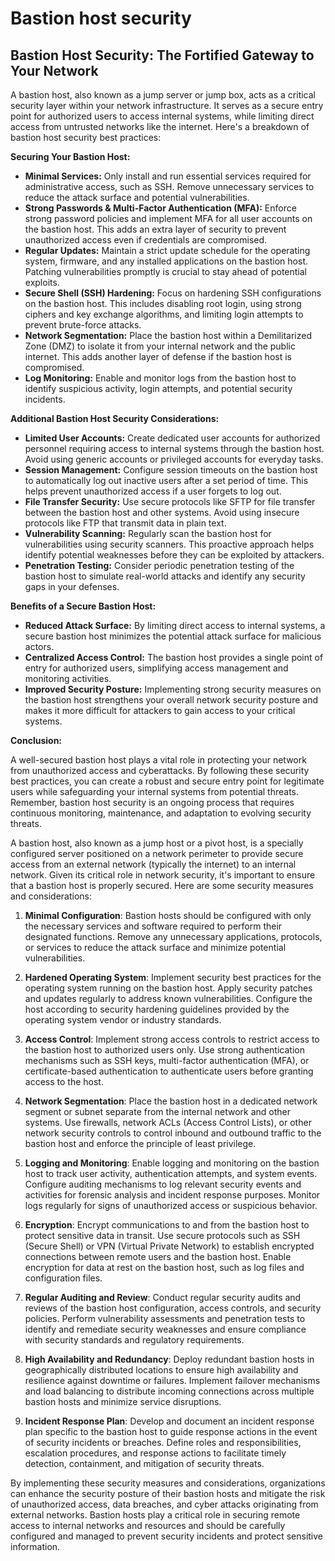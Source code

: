# Bastion host security

## Bastion Host Security: The Fortified Gateway to Your Network

A bastion host, also known as a jump server or jump box, acts as a critical security layer within your network infrastructure. It serves as a secure entry point for authorized users to access internal systems, while limiting direct access from untrusted networks like the internet. Here's a breakdown of bastion host security best practices:

**Securing Your Bastion Host:**

* **Minimal Services:**  Only install and run essential services required for administrative access, such as SSH. Remove unnecessary services to reduce the attack surface and potential vulnerabilities.
* **Strong Passwords & Multi-Factor Authentication (MFA):** Enforce strong password policies and implement MFA for all user accounts on the bastion host. This adds an extra layer of security to prevent unauthorized access even if credentials are compromised.
* **Regular Updates:**  Maintain a strict update schedule for the operating system, firmware, and any installed applications on the bastion host. Patching vulnerabilities promptly is crucial to stay ahead of potential exploits.
* **Secure Shell (SSH) Hardening:**  Focus on hardening SSH configurations on the bastion host. This includes disabling root login, using strong ciphers and key exchange algorithms, and limiting login attempts to prevent brute-force attacks.
* **Network Segmentation:**  Place the bastion host within a Demilitarized Zone (DMZ) to isolate it from your internal network and the public internet. This adds another layer of defense if the bastion host is compromised.
* **Log Monitoring:**  Enable and monitor logs from the bastion host to identify suspicious activity, login attempts, and potential security incidents.

**Additional Bastion Host Security Considerations:**

* **Limited User Accounts:** Create dedicated user accounts for authorized personnel requiring access to internal systems through the bastion host. Avoid using generic accounts or privileged accounts for everyday tasks.
* **Session Management:**  Configure session timeouts on the bastion host to automatically log out inactive users after a set period of time. This helps prevent unauthorized access if a user forgets to log out.
* **File Transfer Security:**  Use secure protocols like SFTP for file transfer between the bastion host and other systems. Avoid using insecure protocols like FTP that transmit data in plain text.
* **Vulnerability Scanning:** Regularly scan the bastion host for vulnerabilities using security scanners. This proactive approach helps identify potential weaknesses before they can be exploited by attackers.
* **Penetration Testing:**  Consider periodic penetration testing of the bastion host to simulate real-world attacks and identify any security gaps in your defenses.


**Benefits of a Secure Bastion Host:**

* **Reduced Attack Surface:** By limiting direct access to internal systems, a secure bastion host minimizes the potential attack surface for malicious actors.
* **Centralized Access Control:** The bastion host provides a single point of entry for authorized users, simplifying access management and monitoring activities.
* **Improved Security Posture:** Implementing strong security measures on the bastion host strengthens your overall network security posture and makes it more difficult for attackers to gain access to your critical systems.

**Conclusion:**

A well-secured bastion host plays a vital role in protecting your network from unauthorized access and cyberattacks. By following these security best practices, you can create a robust and secure entry point for legitimate users while safeguarding your internal systems from potential threats. Remember, bastion host security is an ongoing process that requires continuous monitoring, maintenance, and adaptation to evolving security threats.

A bastion host, also known as a jump host or a pivot host, is a specially configured server positioned on a network perimeter to provide secure access from an external network (typically the internet) to an internal network. Given its critical role in network security, it's important to ensure that a bastion host is properly secured. Here are some security measures and considerations:

1. **Minimal Configuration**: Bastion hosts should be configured with only the necessary services and software required to perform their designated functions. Remove any unnecessary applications, protocols, or services to reduce the attack surface and minimize potential vulnerabilities.

2. **Hardened Operating System**: Implement security best practices for the operating system running on the bastion host. Apply security patches and updates regularly to address known vulnerabilities. Configure the host according to security hardening guidelines provided by the operating system vendor or industry standards.

3. **Access Control**: Implement strong access controls to restrict access to the bastion host to authorized users only. Use strong authentication mechanisms such as SSH keys, multi-factor authentication (MFA), or certificate-based authentication to authenticate users before granting access to the host.

4. **Network Segmentation**: Place the bastion host in a dedicated network segment or subnet separate from the internal network and other systems. Use firewalls, network ACLs (Access Control Lists), or other network security controls to control inbound and outbound traffic to the bastion host and enforce the principle of least privilege.

5. **Logging and Monitoring**: Enable logging and monitoring on the bastion host to track user activity, authentication attempts, and system events. Configure auditing mechanisms to log relevant security events and activities for forensic analysis and incident response purposes. Monitor logs regularly for signs of unauthorized access or suspicious behavior.

6. **Encryption**: Encrypt communications to and from the bastion host to protect sensitive data in transit. Use secure protocols such as SSH (Secure Shell) or VPN (Virtual Private Network) to establish encrypted connections between remote users and the bastion host. Enable encryption for data at rest on the bastion host, such as log files and configuration files.

7. **Regular Auditing and Review**: Conduct regular security audits and reviews of the bastion host configuration, access controls, and security policies. Perform vulnerability assessments and penetration tests to identify and remediate security weaknesses and ensure compliance with security standards and regulatory requirements.

8. **High Availability and Redundancy**: Deploy redundant bastion hosts in geographically distributed locations to ensure high availability and resilience against downtime or failures. Implement failover mechanisms and load balancing to distribute incoming connections across multiple bastion hosts and minimize service disruptions.

9. **Incident Response Plan**: Develop and document an incident response plan specific to the bastion host to guide response actions in the event of security incidents or breaches. Define roles and responsibilities, escalation procedures, and response actions to facilitate timely detection, containment, and mitigation of security threats.

By implementing these security measures and considerations, organizations can enhance the security posture of their bastion hosts and mitigate the risk of unauthorized access, data breaches, and cyber attacks originating from external networks. Bastion hosts play a critical role in securing remote access to internal networks and resources and should be carefully configured and managed to prevent security incidents and protect sensitive information.